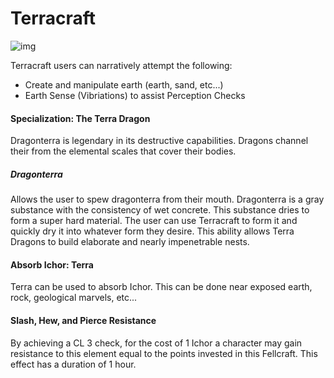 # Terracraft

![img]()

Terracraft users can narratively attempt the following:

- Create and manipulate earth (earth, sand, etc...)
- Earth Sense (Vibriations) to assist Perception Checks

#### Specialization: The Terra Dragon

Dragonterra is legendary in its destructive capabilities. Dragons channel their from the elemental scales that cover their bodies.

##### Dragonterra

Allows the user to spew dragonterra from their mouth. Dragonterra is a gray substance with the consistency of wet concrete. This substance dries to form a super hard material. The user can use Terracraft to form it and quickly dry it into whatever form they desire. This ability allows Terra Dragons to build elaborate and nearly impenetrable nests.

#### Absorb Ichor: Terra

Terra can be used to absorb Ichor. This can be done near exposed earth, rock, geological marvels, etc...

#### Slash, Hew, and Pierce Resistance

By achieving a CL 3 check, for the cost of 1 Ichor a character may gain resistance to this element equal to the points invested in this Fellcraft. This effect has a duration of 1 hour.
